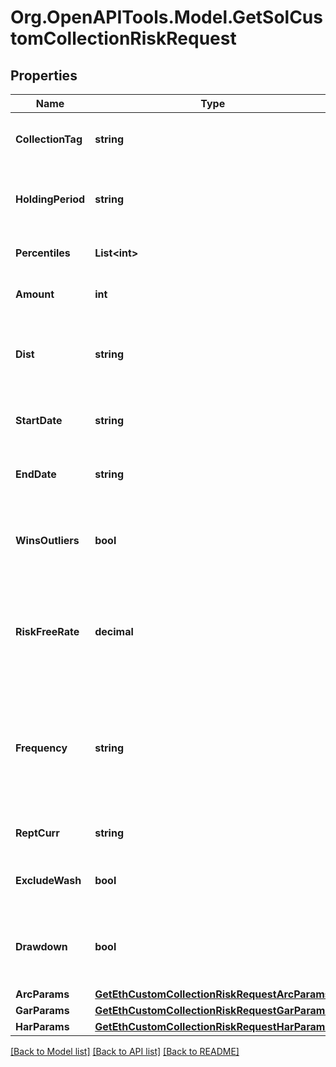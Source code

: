 # Org.OpenAPITools.Model.GetSolCustomCollectionRiskRequest

## Properties

Name | Type | Description | Notes
------------ | ------------- | ------------- | -------------
**CollectionTag** | **string** | The Gallop tag to identify the collection. | 
**HoldingPeriod** | **string** | The holding period to evaluate risk for, e.g. &#x60;12M&#x60; | 
**Percentiles** | **List&lt;int&gt;** | The collection percentile(s) | [optional] 
**Amount** | **int** | The amount of tokens in your portfolio | [optional] 
**Dist** | **string** | The distribution assumed to calculate parametric risk for | [optional] 
**StartDate** | **string** | The start date to pull data for calculations | [optional] 
**EndDate** | **string** | The end date to pull data for calculations | [optional] 
**WinsOutliers** | **bool** | Whether to winsorize time series outliers prior to calculating risk | [optional] 
**RiskFreeRate** | **decimal** | The rate of return for an asset deemed risk free in the contemplated holding period | [optional] 
**Frequency** | **string** | The interval at which to calculate returns to base the forecasts upon, e.g. &#x60;1D&#x60; for daily, &#x60;1M&#x60; for monthly etc. | [optional] 
**ReptCurr** | **string** | The currency to report results in | [optional] 
**ExcludeWash** | **bool** | Exclude suspected wash transactions? | [optional] 
**Drawdown** | **bool** | If true, report drawdown volatility (based on negative returns only). | [optional] 
**ArcParams** | [**GetEthCustomCollectionRiskRequestArcParams**](GetEthCustomCollectionRiskRequestArcParams.md) |  | [optional] 
**GarParams** | [**GetEthCustomCollectionRiskRequestGarParams**](GetEthCustomCollectionRiskRequestGarParams.md) |  | [optional] 
**HarParams** | [**GetEthCustomCollectionRiskRequestHarParams**](GetEthCustomCollectionRiskRequestHarParams.md) |  | [optional] 

[[Back to Model list]](../README.md#documentation-for-models) [[Back to API list]](../README.md#documentation-for-api-endpoints) [[Back to README]](../README.md)

